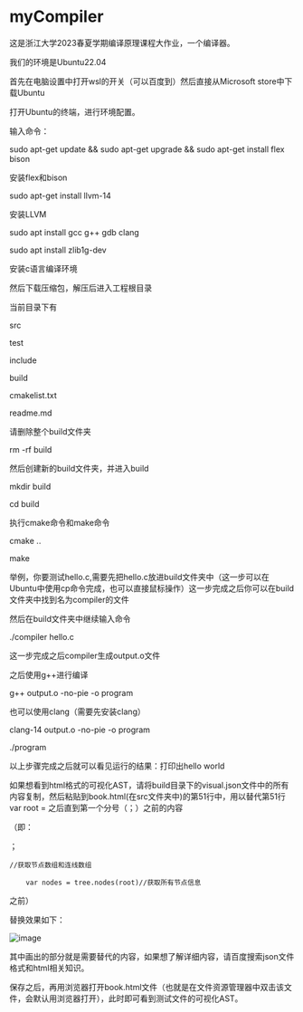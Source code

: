 # myCompiler
这是浙江大学2023春夏学期编译原理课程大作业，一个编译器。    

我们的环境是Ubuntu22.04    

首先在电脑设置中打开wsl的开关（可以百度到）然后直接从Microsoft store中下载Ubuntu      

打开Ubuntu的终端，进行环境配置。    

输入命令：    

sudo apt-get update && sudo apt-get upgrade && sudo apt-get install flex bison    

安装flex和bison    

sudo apt-get install llvm-14    

安装LLVM    

sudo apt install gcc g++ gdb clang    

sudo apt install zlib1g-dev    

安装c语言编译环境    

然后下载压缩包，解压后进入工程根目录    

当前目录下有    

src    

test    

include    

build    

cmakelist.txt  

readme.md  

请删除整个build文件夹  

rm -rf build  

然后创建新的build文件夹，并进入build  

mkdir build  

cd build  

执行cmake命令和make命令  

cmake ..  

make  

举例，你要测试hello.c,需要先把hello.c放进build文件夹中（这一步可以在Ubuntu中使用cp命令完成，也可以直接鼠标操作）这一步完成之后你可以在build文件夹中找到名为compiler的文件   

然后在build文件夹中继续输入命令  

./compiler hello.c  

这一步完成之后compiler⽣成output.o⽂件  

之后使用g++进行编译  

g++ output.o -no-pie -o program  

也可以使用clang（需要先安装clang）  

clang-14 output.o -no-pie -o program  

./program  

以上步骤完成之后就可以看见运行的结果：打印出hello world  

如果想看到html格式的可视化AST，请将build目录下的visual.json文件中的所有内容复制，然后粘贴到book.html(在src文件夹中)的第51行中，用以替代第51行 var root = 之后直到第一个分号（；）之前的内容  

（即：  

 ；     
 
    //获取节点数组和连线数组  
    
		var nodes = tree.nodes(root)//获取所有节点信息  
		
 之前）  
 
替换效果如下：  

![image](https://github.com/Skylar20011211/myCompiler/assets/132972130/a0f42452-86a2-4cd4-8843-f41f0e58a71a)  

其中画出的部分就是需要替代的内容，如果想了解详细内容，请百度搜索json文件格式和html相关知识。  

保存之后，再用浏览器打开book.html文件（也就是在文件资源管理器中双击该文件，会默认用浏览器打开），此时即可看到测试文件的可视化AST。  

